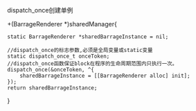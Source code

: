 dispatch_once创建单例

+(BarrageRenderer *)sharedManager{
    
    static BarrageRenderer *sharedBarrageInstance = nil;
    
    //dispatch_once的标志参数,必须是全局变量或static变量
    static dispatch_once_t onceToken;
    //dispatch_once函数保证block在程序的生命周期范围内只执行一次。
    dispatch_once(&onceToken, ^{
        sharedBarrageInstance = [[BarrageRenderer alloc] init];
    });
    return sharedBarrageInstance;
}